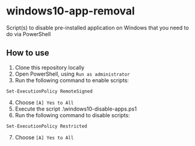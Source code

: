 # windows10-app-removal
Script(s) to disable pre-installed application on Windows that you need to do via PowerShell

## How to use
1. Clone this repository locally
2. Open PowerShell, using `Run as administrator`
3. Run the following command to enable scripts:
```
Set-ExecutionPolicy RemoteSigned
```
4. Choose `[A] Yes to All`
5. Execute the script .\windows10-disable-apps.ps1
6. Run the following command to disable scripts:
```
Set-ExecutionPolicy Restricted 
```
7. Choose `[A] Yes to All`